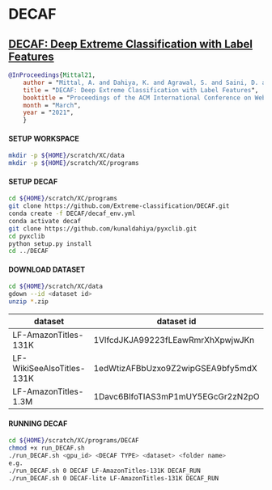 # DECAF
## [DECAF: Deep Extreme Classification with Label Features](http://manikvarma.org/pubs/mittal21-main.pdf)
```bib
@InProceedings{Mittal21,
    author = "Mittal, A. and Dahiya, K. and Agrawal, S. and Saini, D. and Agarwal, S. and Kar, P. and Varma, M.",
    title = "DECAF: Deep Extreme Classification with Label Features",
    booktitle = "Proceedings of the ACM International Conference on Web Search and Data Mining",
    month = "March",
    year = "2021",
    }
```

#### SETUP WORKSPACE
```bash
mkdir -p ${HOME}/scratch/XC/data 
mkdir -p ${HOME}/scratch/XC/programs
```

#### SETUP DECAF
```bash
cd ${HOME}/scratch/XC/programs
git clone https://github.com/Extreme-classification/DECAF.git
conda create -f DECAF/decaf_env.yml
conda activate decaf
git clone https://github.com/kunaldahiya/pyxclib.git
cd pyxclib
python setup.py install
cd ../DECAF
```

#### DOWNLOAD DATASET
```bash
cd ${HOME}/scratch/XC/data
gdown --id <dataset id>
unzip *.zip
```
| dataset                   | dataset id                        |
|---------------------------|-----------------------------------|
| LF-AmazonTitles-131K      | 1VlfcdJKJA99223fLEawRmrXhXpwjwJKn |
| LF-WikiSeeAlsoTitles-131K | 1edWtizAFBbUzxo9Z2wipGSEA9bfy5mdX |
| LF-AmazonTitles-1.3M      | 1Davc6BIfoTIAS3mP1mUY5EGcGr2zN2pO |

#### RUNNING DECAF
```bash
cd ${HOME}/scratch/XC/programs/DECAF
chmod +x run_DECAF.sh
./run_DECAF.sh <gpu_id> <DECAF TYPE> <dataset> <folder name>
e.g.
./run_DECAF.sh 0 DECAF LF-AmazonTitles-131K DECAF_RUN
./run_DECAF.sh 0 DECAF-lite LF-AmazonTitles-131K DECAF_RUN

```
